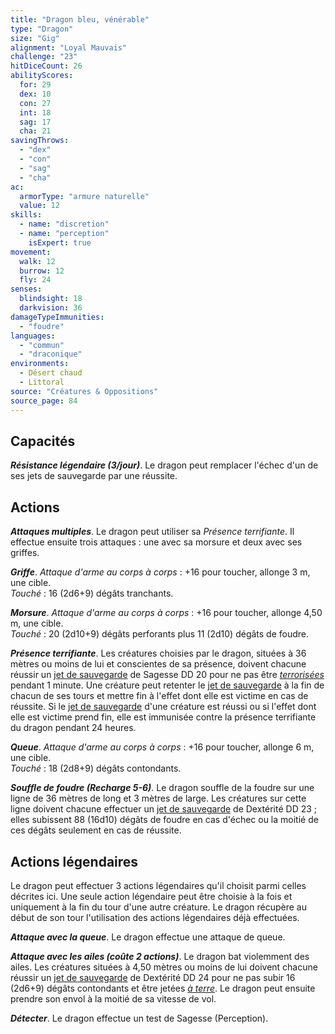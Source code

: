 ```yaml
---
title: "Dragon bleu, vénérable"
type: "Dragon"
size: "Gig"
alignment: "Loyal Mauvais"
challenge: "23"
hitDiceCount: 26
abilityScores:
  for: 29
  dex: 10
  con: 27
  int: 18
  sag: 17
  cha: 21
savingThrows: 
  - "dex"
  - "con"
  - "sag"
  - "cha"
ac: 
  armorType: "armure naturelle"
  value: 12
skills: 
  - name: "discretion"
  - name: "perception"
    isExpert: true
movement: 
  walk: 12
  burrow: 12
  fly: 24
senses: 
  blindsight: 18
  darkvision: 36
damageTypeImmunities: 
  - "foudre"
languages: 
  - "commun"
  - "draconique"
environments:
  - Désert chaud
  - Littoral
source: "Créatures & Oppositions"
source_page: 84
---
```

## Capacités
_**Résistance légendaire (3/jour)**_. Le dragon peut remplacer l'échec d'un de ses jets de sauvegarde par une réussite.

## Actions
_**Attaques multiples**_. Le dragon peut utiliser sa _Présence terrifiante_. Il effectue ensuite trois attaques : une avec sa morsure et deux avec ses griffes.

_**Griffe**_. _Attaque d'arme au corps à corps_ : +16 pour toucher, allonge 3 m, une cible.  
_Touché_ : 16 (2d6+9) dégâts tranchants.

_**Morsure**_. _Attaque d'arme au corps à corps_ : +16 pour toucher, allonge 4,50 m, une cible.  
_Touché_ : 20 (2d10+9) dégâts perforants plus 11 (2d10) dégâts de foudre.

_**Présence terrifiante**_. Les créatures choisies par le dragon, situées à 36 mètres ou moins de lui et conscientes de sa présence, doivent chacune réussir un [jet de sauvegarde](/utiliser-les-caracteristiques#jets-de-sauvegarde) de Sagesse DD 20 pour ne pas être [_terrorisées_](/gerer-la-sante-du-personnage/#terrorise) pendant 1 minute. Une créature peut retenter le [jet de sauvegarde](/utiliser-les-caracteristiques#jets-de-sauvegarde) à la fin de chacun de ses tours et mettre fin à l'effet dont elle est victime en cas de réussite. Si le [jet de sauvegarde](/utiliser-les-caracteristiques#jets-de-sauvegarde) d'une créature est réussi ou si l'effet dont elle est victime prend fin, elle est immunisée contre la présence terrifiante du dragon pendant 24 heures.

_**Queue**_. _Attaque d'arme au corps à corps_ : +16 pour toucher, allonge 6 m, une cible.  
_Touché_ : 18 (2d8+9) dégâts contondants.

_**Souffle de foudre (Recharge 5-6)**_. Le dragon souffle de la foudre sur une ligne de 36 mètres de long et 3 mètres de large. Les créatures sur cette ligne doivent chacune effectuer un [jet de sauvegarde](/utiliser-les-caracteristiques#jets-de-sauvegarde) de Dextérité DD 23 ; elles subissent 88 (16d10) dégâts de foudre en cas d'échec ou la moitié de ces dégâts seulement en cas de réussite.

## Actions légendaires
Le dragon peut effectuer 3 actions légendaires qu'il choisit parmi celles décrites ici. Une seule action légendaire peut être choisie à la fois et uniquement à la fin du tour d'une autre créature. Le dragon récupère au début de son tour l'utilisation des actions légendaires déjà effectuées.

_**Attaque avec la queue**_. Le dragon effectue une attaque de queue.

_**Attaque avec les ailes (coûte 2 actions)**_. Le dragon bat violemment des ailes. Les créatures situées à 4,50 mètres ou moins de lui doivent chacune réussir un [jet de sauvegarde](/utiliser-les-caracteristiques#jets-de-sauvegarde) de Dextérité DD 24 pour ne pas subir 16 (2d6+9) dégâts contondants et être jetées [_à terre_](/gerer-la-sante-du-personnage/#a-terre). Le dragon peut ensuite prendre son envol à la moitié de sa vitesse de vol.

_**Détecter**_. Le dragon effectue un test de Sagesse (Perception).
